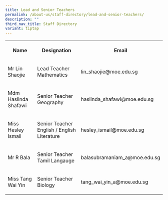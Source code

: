 ```yaml
---
title: Lead and Senior Teachers
permalink: /about-us/staff-directory/lead-and-senior-teachers/
description: ""
third_nav_title: Staff Directory
variant: tiptap
---
```

<table><tbody><tr><th rowspan="1" colspan="1"><p><strong>Name</strong></p></th><th rowspan="1" colspan="1"><p><strong>Designation</strong></p></th><th rowspan="1" colspan="1"><p><strong>Email</strong></p></th></tr><tr><td rowspan="1" colspan="1"><p>Mr Lin Shaojie<br></p></td><td rowspan="1" colspan="1"><p>Lead Teacher Mathematics</p></td><td rowspan="1" colspan="1"><p>lin_shaojie@moe.edu.sg<br></p></td></tr><tr><td rowspan="1" colspan="1"><p>Mdm Haslinda Shafawi</p></td><td rowspan="1" colspan="1"><p>Senior Teacher Geography</p></td><td rowspan="1" colspan="1"><p>haslinda_shafawi@moe.edu.sg<br></p></td></tr><tr><td rowspan="1" colspan="1"><p>Miss Hesley Ismail<br></p></td><td rowspan="1" colspan="1"><p>Senior Teacher English / English Literature</p></td><td rowspan="1" colspan="1"><p>hesley_ismail@moe.edu.sg<br></p></td></tr><tr><td rowspan="1" colspan="1"><p>Mr R Bala<br></p></td><td rowspan="1" colspan="1"><p>Senior Teacher Tamil Langauge</p></td><td rowspan="1" colspan="1"><p>balasubramaniam_a@moe.edu.sg<br></p></td></tr><tr><td rowspan="1" colspan="1"><p>Miss Tang Wai Yin</p></td><td rowspan="1" colspan="1"><p>Senior Teacher Biology</p></td><td rowspan="1" colspan="1"><p>tang_wai_yin_a@moe.edu.sg</p></td></tr></tbody></table><p></p>
